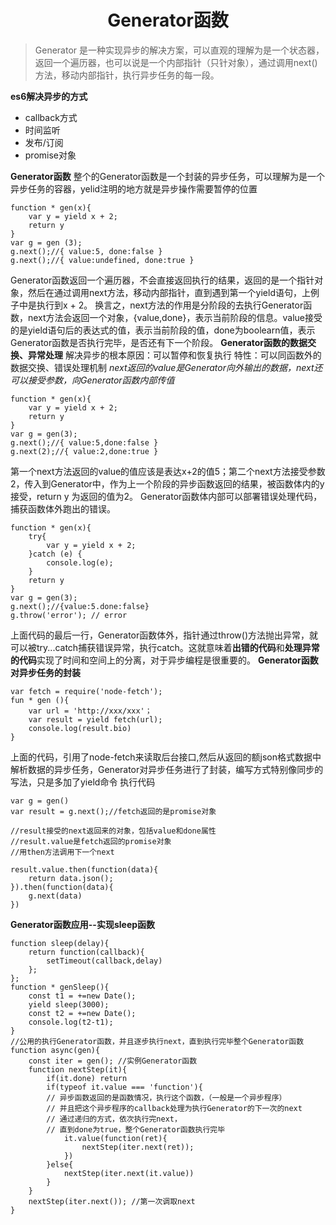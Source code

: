 # <center>Generator函数</center>
> Generator 是一种实现异步的解决方案，可以直观的理解为是一个状态器，返回一个遍历器，也可以说是一个内部指针（只针对象），通过调用next()方法，移动内部指针，执行异步任务的每一段。

**es6解决异步的方式**
* callback方式
* 时间监听
* 发布/订阅
* promise对象

**Generator函数**
整个的Generator函数是一个封装的异步任务，可以理解为是一个异步任务的容器，yelid注明的地方就是异步操作需要暂停的位置
```
function * gen(x){
    var y = yield x + 2;
    return y
}
var g = gen (3);
g.next();//{ value:5, done:false }
g.next();//{ value:undefined, done:true }
```
Generator函数返回一个遍历器，不会直接返回执行的结果，返回的是一个指针对象，然后在通过调用next方法，移动内部指针，直到遇到第一个yield语句，上例子中是执行到x + 2。
换言之，next方法的作用是分阶段的去执行Generator函数，next方法会返回一个对象，{value,done}，表示当前阶段的信息。value接受的是yield语句后的表达式的值，表示当前阶段的值，done为boolearn值，表示Generator函数是否执行完毕，是否还有下一个阶段。
**Generator函数的数据交换、异常处理**
解决异步的根本原因：可以暂停和恢复执行
特性：可以同函数外的数据交换、错误处理机制
*next返回的value是Generator向外输出的数据，next还可以接受参数，向Generator函数内部传值*
```
function * gen(x){
    var y = yield x + 2;
    return y
}
var g = gen(3);
g.next();//{ value:5,done:false }
g.next(2);//{ value:2,done:true }
```
第一个next方法返回的value的值应该是表达x+2的值5；第二个next方法接受参数2，传入到Generator中，作为上一个阶段的异步函数返回的结果，被函数体内的y接受，return y 为返回的值为2。
Generator函数体内部可以部署错误处理代码，捕获函数体外跑出的错误。
```
function * gen(x){
    try{
        var y = yield x + 2;
    }catch (e) {
        console.log(e);
    }
    return y
}
var g = gen(3);
g.next();//{value:5.done:false}
g.throw('error'); // error
```
上面代码的最后一行，Generator函数体外，指针通过throw()方法抛出异常，就可以被try...catch捕获错误异常，执行catch。这就意味着**出错的代码**和**处理异常的代码**实现了时间和空间上的分离，对于异步编程是很重要的。
**Generator函数对异步任务的封装**
```
var fetch = require('node-fetch');
fun * gen (){
    var url = 'http://xxx/xxx'；
    var result = yield fetch(url);
    console.log(result.bio)
}
```
上面的代码，引用了node-fetch来读取后台接口,然后从返回的额json格式数据中解析数据的异步任务，Generator对异步任务进行了封装，编写方式特别像同步的写法，只是多加了yield命令
执行代码
```
var g = gen()
var result = g.next();//fetch返回的是promise对象

//result接受的next返回来的对象，包括value和done属性
//result.value是fetch返回的promise对象
//用then方法调用下一个next

result.value.then(function(data){
    return data.json();
}).then(function(data){
    g.next(data)
})
```
**Generator函数应用--实现sleep函数**
```
function sleep(delay){
    return function(callback){
        setTimeout(callback,delay)
    };
};
function * genSleep(){
    const t1 = +=new Date();
    yield sleep(3000);
    const t2 = +=new Date();
    console.log(t2-t1);
}
//公用的执行Generator函数，并且逐步执行next，直到执行完毕整个Generator函数
function async(gen){
    const iter = gen(); //实例Generator函数
    function nextStep(it){
        if(it.done) return
        if(typeof it.value === 'function'){
        // 异步函数返回的是函数情况，执行这个函数，（一般是一个异步程序）
        // 并且把这个异步程序的callback处理为执行Generator的下一次的next
        // 通过递归的方式，依次执行完next，
        // 直到done为true，整个Generator函数执行完毕
            it.value(function(ret){
                nextStep(iter.next(ret));
            })
        }else{
            nextStep(iter.next(it.value))
        }
    }
    nextStep(iter.next()); //第一次调取next
}
```
